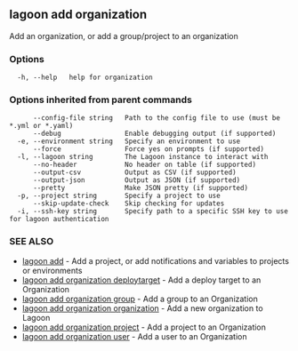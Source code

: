 ## lagoon add organization

Add an organization, or add a group/project to an organization

### Options

```
  -h, --help   help for organization
```

### Options inherited from parent commands

```
      --config-file string   Path to the config file to use (must be *.yml or *.yaml)
      --debug                Enable debugging output (if supported)
  -e, --environment string   Specify an environment to use
      --force                Force yes on prompts (if supported)
  -l, --lagoon string        The Lagoon instance to interact with
      --no-header            No header on table (if supported)
      --output-csv           Output as CSV (if supported)
      --output-json          Output as JSON (if supported)
      --pretty               Make JSON pretty (if supported)
  -p, --project string       Specify a project to use
      --skip-update-check    Skip checking for updates
  -i, --ssh-key string       Specify path to a specific SSH key to use for lagoon authentication
```

### SEE ALSO

* [lagoon add](lagoon_add.md)	 - Add a project, or add notifications and variables to projects or environments
* [lagoon add organization deploytarget](lagoon_add_organization_deploytarget.md)	 - Add a deploy target to an Organization
* [lagoon add organization group](lagoon_add_organization_group.md)	 - Add a group to an Organization
* [lagoon add organization organization](lagoon_add_organization_organization.md)	 - Add a new organization to Lagoon
* [lagoon add organization project](lagoon_add_organization_project.md)	 - Add a project to an Organization
* [lagoon add organization user](lagoon_add_organization_user.md)	 - Add a user to an Organization

